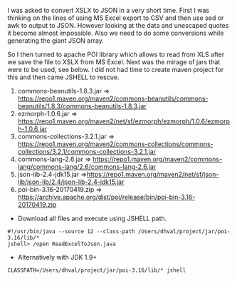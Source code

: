 I was asked to convert XSLX to JSON in a very short time. First I was thinking on the lines of using MS Excel export to CSV and then use sed or awk to output to JSON. However looking at the data and unescaped quotes it become almost impossible. Also we need to do some conversions while generating the giant JSON array.

So I then turned to apache POI library which allows to read from XLS after we save the file to XSLX from MS Excel. Next was the mirage of jars that were to be used, see below. I did not had time to create maven project for this and then came JSHELL to rescue.

1. commons-beanutils-1.8.3.jar => https://repo1.maven.org/maven2/commons-beanutils/commons-beanutils/1.8.3/commons-beanutils-1.8.3.jar
2. ezmorph-1.0.6.jar => https://repo1.maven.org/maven2/net/sf/ezmorph/ezmorph/1.0.6/ezmorph-1.0.6.jar
3. commons-collections-3.2.1.jar => https://repo1.maven.org/maven2/commons-collections/commons-collections/3.2.1/commons-collections-3.2.1.jar
4. commons-lang-2.6.jar => https://repo1.maven.org/maven2/commons-lang/commons-lang/2.6/commons-lang-2.6.jar
5. json-lib-2.4-jdk15.jar =>https://repo1.maven.org/maven2/net/sf/json-lib/json-lib/2.4/json-lib-2.4-jdk15.jar
6. poi-bin-3.16-20170419.zip  => https://archive.apache.org/dist/poi/release/bin/poi-bin-3.16-20170419.zip

- Download all files and execute using JSHELL path.
```
#!/usr/bin/java --source 12 --class-path /Users/dhval/project/jar/poi-3.16/lib/*
jshell> /open ReadExcelToJson.java
```

- Alternatively with JDK 1.9+
```
CLASSPATH=/Users/dhval/project/jar/poi-3.16/lib/* jshell
```


